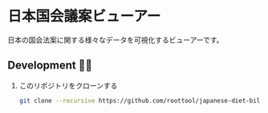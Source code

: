 # 日本国会議案ビューアー

日本の国会法案に関する様々なデータを可視化するビューアーです。

## Development 🧑‍💻

1. このリポジトリをクローンする

   ```bash
   git clone --recursive https://github.com/roottool/japanese-diet-bill-viewer.git
   ```
